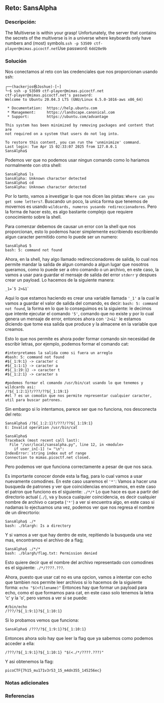 ## Reto:  SansAlpha
### Descripción:
The Multiverse is within your grasp! Unfortunately, the server that contains the secrets of the multiverse is in a universe where keyboards only have numbers and (most) symbols.`ssh -p 53509 ctf-player@mimas.picoctf.net`Use password: `6dd28e9b`
### Solución
Nos conectamos al reto con las credenciales que nos proporcionan usando ssh:
```shell
┌──(hackerjos㉿Joshue)-[~]
└─$ ssh -p 53509 ctf-player@mimas.picoctf.net
ctf-player@mimas.picoctf.net's password:
Welcome to Ubuntu 20.04.3 LTS (GNU/Linux 6.5.0-1016-aws x86_64)

 * Documentation:  https://help.ubuntu.com
 * Management:     https://landscape.canonical.com
 * Support:        https://ubuntu.com/advantage

This system has been minimized by removing packages and content that are
not required on a system that users do not log into.

To restore this content, you can run the 'unminimize' command.
Last login: Tue Apr 15 02:33:07 2025 from 127.0.0.1
SansAlpha$
```

Podemos ver que no podemos usar ningun comando como lo hariamos normalmente con otra shell:

```shell
SansAlpha$ ls
SansAlpha: Unknown character detected
SansAlpha$ cd
SansAlpha: Unknown character detected
```

Por lo tanto, vamos a investigar lo que nos dicen las pistas: `Where can you get some letters?`. Buscando un poco, la unica forma que tenemos de movernos es usando `wildcards, numeros yusando redireccionadores`. Pero la forma de hacer esto, es algo bastante complejo que requiere conocimiento sobre la shell.

Para comenzar debemos de causar un error con la shell que nos proporcionan, esto lo podemos hacer simplemente escribiendo escribiendo algun caracter permitido como lo puede ser un numero:
```shell
SansAlpha$ 5
bash: 5: command not found
```

Ahora, en la shell, hay algo llamado redireccionadores de salida, lo cual nos permite mandar la salida de algun comando a algun lugar que nosotros queramos, como lo puede ser a otro comando o un archivo, en este caso, la vamos a usar para guardar el mensaje de salida del error `stderr` y despues crear un payload. Lo hacemos de la siguiente manera:

```shell
_1=`5 2>&1`
```

Aqui lo que estamos haciendo es crear una variable llamada `'_1'` a la cual le vamos a guardar el valor de salida del comando, es decir: `bash: 5: command not found`, la forma en lo que lo conseguimos es la siguiente: le decimos que intente ejecutar el comando `'5'`, comando que no existe y por lo cual genera un mensaje de error, entonces ahora con `'2>&1'` le estamos diciendo que tome esa salida que produce y la almacene en la variable que creamos.

Esto lo que nos permite es ahora poder formar comando sin necesidad de escribir letras, por ejemplo, podemos formar el comando cat:

```shell
#interpretamos la salida como si fuera un arreglo
#bash: 5: command not found
#${_1:9:1} -> caracter c
#${_1:1:1} -> caracter a
#${_1:19:1} -> caracter t
#${_1:2:1} -> caracter s

#podemos formar el comando /usr/bin/cat usando lo que tenemos y wildcards asi:
/?${_1:2:1}?/???/??${_1:19:1}
#el ? es un comodin que nos permite representar cualquier caracter, util para buscar patrones. 
```

Sin embargo si lo intentamos, parece ser que no funciona, nos desconecta del reto:

```shell
SansAlpha$ /?${_1:2:1}?/???/??${_1:19:1}
E: Invalid operation /usr/bin/cat

SansAlpha$ 
Traceback (most recent call last):
  File "/usr/local/sansalpha.py", line 12, in <module>
    if user_in[-1] != "\n":
IndexError: string index out of range
Connection to mimas.picoctf.net closed.
```

Pero podemos ver que funciona correctamente a pesar de que nos saca.

Es importante conocer donde esta la flag, para lo cual vamos a usar nuevamente comodines. En este caso usaremos el `'*'`: Vamos a hacer una busqueda de patrones y ver que coincidencias encontramos, en este caso el patron que funciono es el siguiente: `./*/*` Lo que hace es que a partir del directorio actual (`./`), va y busca cualquier coincidencia, es decir cualquier nombre de archivo o carpeta (`'*'`) a ver si encuentra algo, en este caso si nadamas lo ejectuamos una vez, podemos ver que nos regresa el nombre de un direcrtorio:

```shell
SansAlpha$ ./*
bash: ./blargh: Is a directory
```

Y si vamos a ver que hay dentro de este, repitiendo la busqueda una vez mas, encontramos el archivo de a flag;

```
SansAlpha$ ./*/*
bash: ./blargh/flag.txt: Permission denied
```

Esto quiere decir que el nombre del archivo representado con comodines es el siguiente: `./*/????.???`.

Ahora, puesto que usar cat no es una opcion, vamos a intentar con echo que tambien nos permite leer archivos si lo hacemos de la siguiente forma: `echo "$(<filename)"` Entonces hay que formar un payload para echo, como el que formamos para cat, en este caso solo tenemos la letra 'c' y la 'o', pero vamos a ver si se puede:

```shell
#/bin/echo
/???/?${_1:9:1}?${_1:10:1}
```

Si lo probamos vemos que funciona:

```
SansAlpha$ /???/?${_1:9:1}?${_1:10:1}
```

Entonces ahora solo hay que leer la flag que ya sabemos como podemos acceder a ella:

```shell
/???/?${_1:9:1}?${_1:10:1} "$(<./*/????.???)"
```

Y asi obtenemos la flag:
```flag
picoCTF{7h15_mu171v3r53_15_m4dn355_145256ec}
```

### Notas adicionales
### Referencias
